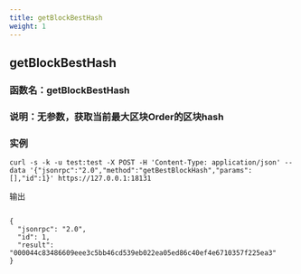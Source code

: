 ```yaml
---
title: getBlockBestHash
weight: 1
---
```


## getBlockBestHash
### 函数名：getBlockBestHash
### 说明：无参数，获取当前最大区块Order的区块hash
### 实例

```
curl -s -k -u test:test -X POST -H 'Content-Type: application/json' --data '{"jsonrpc":"2.0","method":"getBestBlockHash","params":[],"id":1}' https://127.0.0.1:18131
```
输出
```

{
  "jsonrpc": "2.0",
  "id": 1,
  "result": "000044c83486609eee3c5bb46cd539eb022ea05ed86c40ef4e6710357f225ea3"
}
```



